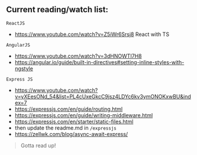 ## Current reading/watch list:

`ReactJS`
- https://www.youtube.com/watch?v=Z5iWr6Srsj8 React with TS

`AngularJS`
- https://www.youtube.com/watch?v=3dHNOWTI7H8
- https://angular.io/guide/built-in-directives#setting-inline-styles-with-ngstyle

`Express JS`
- https://www.youtube.com/watch?v=yXEesONd_54&list=PL4cUxeGkcC9jsz4LDYc6kv3ymONOKxwBU&index=7
- https://expressjs.com/en/guide/routing.html
- https://expressjs.com/en/guide/writing-middleware.html
- https://expressjs.com/en/starter/static-files.html
- then update the readme.md in `/expressjs`
- https://zellwk.com/blog/async-await-express/

> Gotta read up!